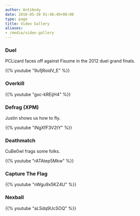 ```yaml
---
author: Antibody
date: 2010-05-30 01:46:49+00:00
type: page
title: Video Gallery
aliases:
- /media/video-gallery
---
```


### Duel  
PCLizard faces off against Fisume in the 2012 duel grand finals.

{{% youtube "9ufjRoidV_E" %}}

### Overkill  

{{% youtube "gxc-kREijH4" %}}

### Defrag (XPM)  
Justin shows us how to fly.

{{% youtube "iNgXfF3V2tY" %}}

### Deathmatch  
CuBe0wl frags some folks.

{{% youtube "rATAtep5Mkw" %}}

### Capture The Flag

{{% youtube "nWgu9x5KZ4U" %}}

### Nexball

{{% youtube "aLSdq9UcSOQ" %}}
